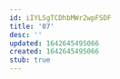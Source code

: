 ```yaml
---
id: iIYLSgTCDhbMWr2wpFSDF
title: '07'
desc: ''
updated: 1642645495066
created: 1642645495066
stub: true
---
```


